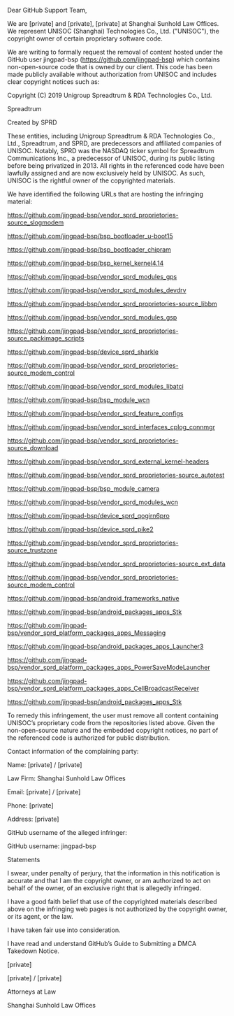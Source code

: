 Dear GitHub Support Team,

 

We are [private] and [private], [private] at Shanghai Sunhold Law Offices. We represent UNISOC (Shanghai) Technologies Co., Ltd. ("UNISOC"), the copyright owner of certain proprietary software code.

 

We are writing to formally request the removal of content hosted under the GitHub user jingpad-bsp (https://github.com/jingpad-bsp) which contains non-open-source code that is owned by our client. This code has been made publicly available without authorization from UNISOC and includes clear copyright notices such as:

 

Copyright (C) 2019 Unigroup Spreadtrum & RDA Technologies Co., Ltd.

Spreadtrum

Created by SPRD

 

These entities, including Unigroup Spreadtrum & RDA Technologies Co., Ltd., Spreadtrum, and SPRD, are predecessors and affiliated companies of UNISOC. Notably, SPRD was the NASDAQ ticker symbol for Spreadtrum Communications Inc., a predecessor of UNISOC, during its public listing before being privatized in 2013. All rights in the referenced code have been lawfully assigned and are now exclusively held by UNISOC. As such, UNISOC is the rightful owner of the copyrighted materials.

 

We have identified the following URLs that are hosting the infringing material:

 

https://github.com/jingpad-bsp/vendor_sprd_proprietories-source_slogmodem

https://github.com/jingpad-bsp/bsp_bootloader_u-boot15

https://github.com/jingpad-bsp/bsp_bootloader_chipram

https://github.com/jingpad-bsp/bsp_kernel_kernel4.14

https://github.com/jingpad-bsp/vendor_sprd_modules_gps

https://github.com/jingpad-bsp/vendor_sprd_modules_devdrv

https://github.com/jingpad-bsp/vendor_sprd_proprietories-source_libbm

https://github.com/jingpad-bsp/vendor_sprd_modules_gsp

https://github.com/jingpad-bsp/vendor_sprd_proprietories-source_packimage_scripts

https://github.com/jingpad-bsp/device_sprd_sharkle

https://github.com/jingpad-bsp/vendor_sprd_proprietories-source_modem_control

https://github.com/jingpad-bsp/vendor_sprd_modules_libatci

https://github.com/jingpad-bsp/bsp_module_wcn

https://github.com/jingpad-bsp/vendor_sprd_feature_configs

https://github.com/jingpad-bsp/vendor_sprd_interfaces_cplog_connmgr

https://github.com/jingpad-bsp/vendor_sprd_proprietories-source_download

https://github.com/jingpad-bsp/vendor_sprd_external_kernel-headers

https://github.com/jingpad-bsp/vendor_sprd_proprietories-source_autotest

https://github.com/jingpad-bsp/bsp_module_camera

https://github.com/jingpad-bsp/vendor_sprd_modules_wcn

https://github.com/jingpad-bsp/device_sprd_qogirn6pro

https://github.com/jingpad-bsp/device_sprd_pike2

https://github.com/jingpad-bsp/vendor_sprd_proprietories-source_trustzone

https://github.com/jingpad-bsp/vendor_sprd_proprietories-source_ext_data

https://github.com/jingpad-bsp/vendor_sprd_proprietories-source_modem_control

https://github.com/jingpad-bsp/android_frameworks_native

https://github.com/jingpad-bsp/android_packages_apps_Stk

https://github.com/jingpad-bsp/vendor_sprd_platform_packages_apps_Messaging

https://github.com/jingpad-bsp/android_packages_apps_Launcher3

https://github.com/jingpad-bsp/vendor_sprd_platform_packages_apps_PowerSaveModeLauncher

https://github.com/jingpad-bsp/vendor_sprd_platform_packages_apps_CellBroadcastReceiver

https://github.com/jingpad-bsp/android_packages_apps_Stk

 

To remedy this infringement, the user must remove all content containing UNISOC’s proprietary code from the repositories listed above. Given the non-open-source nature and the embedded copyright notices, no part of the referenced code is authorized for public distribution.

 

Contact information of the complaining party:

Name: [private] / [private]

Law Firm: Shanghai Sunhold Law Offices

Email: [private] / [private]

Phone: [private]

Address: [private]

 

GitHub username of the alleged infringer:

GitHub username: jingpad-bsp

 

Statements

I swear, under penalty of perjury, that the information in this notification is accurate and that I am the copyright owner, or am authorized to act on behalf of the owner, of an exclusive right that is allegedly infringed.

I have a good faith belief that use of the copyrighted materials described above on the infringing web pages is not authorized by the copyright owner, or its agent, or the law.

I have taken fair use into consideration.

I have read and understand GitHub’s Guide to Submitting a DMCA Takedown Notice.

 
[private]
 

[private] / [private]

Attorneys at Law

Shanghai Sunhold Law Offices

